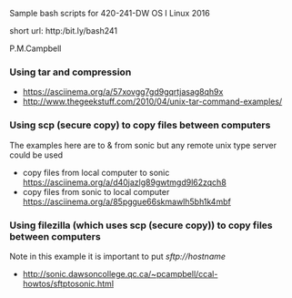 Sample bash scripts for 420-241-DW OS I Linux 2016  

short url: http:/bit.ly/bash241

P.M.Campbell
### Using tar  and compression
* https://asciinema.org/a/57xovgg7gd9gqrtjasag8qh9x
* http://www.thegeekstuff.com/2010/04/unix-tar-command-examples/

### Using scp (secure copy) to copy files between computers
The examples here are to & from sonic but any remote 
unix type server could be used
* copy files from local computer to sonic
 https://asciinema.org/a/d40jazlg89gwtmgd9l62zqch8
* copy files from sonic to local computer 
 https://asciinema.org/a/85pggue66skmawlh5bh1k4mbf

### Using filezilla (which uses scp (secure copy)) to copy files between computers
Note in this example it is important to put *sftp://*_hostname_
* http://sonic.dawsoncollege.qc.ca/~pcampbell/ccal-howtos/sftptosonic.html
